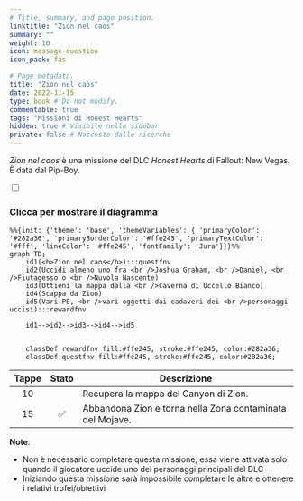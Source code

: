 ```yaml
---
# Title, summary, and page position.
linktitle: "Zion nel caos"
summary: ""
weight: 10
icon: message-question
icon_pack: fas

# Page metadata.
title: "Zion nel caos"
date: 2022-11-15
type: book # Do not modify.
commentable: true
tags: "Missioni di Honest Hearts"
hidden: true # Visibile nella sidebar
private: false # Nascosto dalle ricerche
---
```


<div class="fnv">


*Zion nel caos* è una missione del DLC *Honest Hearts* di Fallout: New Vegas. È data dal Pip-Boy.


<section class="chart-collapse">
<input type="checkbox" name="collapse2" id="handle2">
<h3 class="handle">
<label for="handle2">Clicca per mostrare il diagramma</label>
</h3>
<div class="content">

```mermaid
%%{init: {'theme': 'base', 'themeVariables': { 'primaryColor': '#282a36', 'primaryBorderColor': '#ffe245', 'primaryTextColor': '#fff', 'lineColor': '#ffe245', 'fontFamily': 'Jura'}}}%%
graph TD;
    id1(<b>Zion nel caos</b>):::questfnv
    id2(Uccidi almeno uno fra <br />Joshua Graham, <br />Daniel, <br />Fiutagesso o <br />Nuvola Nascente)
    id3(Ottieni la mappa dalla <br />Caverna di Uccello Bianco)
    id4(Scappa da Zion)
    id5(Vari PE, <br />vari oggetti dai cadaveri dei <br />personaggi uccisi):::rewardfnv

    id1-->id2-->id3-->id4-->id5
    
    
    classDef rewardfnv fill:#ffe245, stroke:#ffe245, color:#282a36;
    classDef questfnv fill:#ffe245, stroke:#ffe245, color:#282a36;
```

</div>
</section>

| Tappe |       Stato        | Descrizione |
|:-----:|:------------------:| ----------- |
|                           10                          |            | Recupera la mappa del Canyon di Zion.                                                                                                                                       |
|                           15                          | :white_check_mark: | Abbandona Zion e torna nella Zona contaminata del Mojave.                                                                                                                   |




**Note**:
- Non è necessario completare questa missione; essa viene attivata solo quando il giocatore uccide uno dei personaggi principali del DLC
- Iniziando questa missione sarà impossibile completare le altre e ottenere i relativi trofei/obiettivi


</div>


